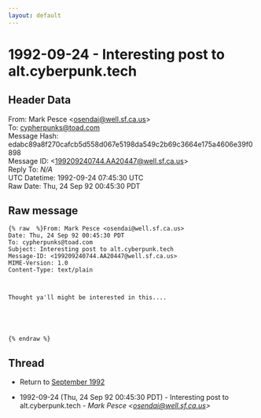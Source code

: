 ```yaml
---
layout: default
---
```


# 1992-09-24 - Interesting post to alt.cyberpunk.tech

## Header Data

From: Mark Pesce \<osendai@well.sf.ca.us\><br>
To: cypherpunks@toad.com<br>
Message Hash: edabc89a8f270cafcb5d558d067e5198da549c2b69c3664e175a4606e39f0898<br>
Message ID: \<199209240744.AA20447@well.sf.ca.us\><br>
Reply To: _N/A_<br>
UTC Datetime: 1992-09-24 07:45:30 UTC<br>
Raw Date: Thu, 24 Sep 92 00:45:30 PDT<br>

## Raw message

```
{% raw  %}From: Mark Pesce <osendai@well.sf.ca.us>
Date: Thu, 24 Sep 92 00:45:30 PDT
To: cypherpunks@toad.com
Subject: Interesting post to alt.cyberpunk.tech
Message-ID: <199209240744.AA20447@well.sf.ca.us>
MIME-Version: 1.0
Content-Type: text/plain



Thought ya'll might be interested in this....





{% endraw %}
```

## Thread

+ Return to [September 1992](/years/1992/09)

+ 1992-09-24 (Thu, 24 Sep 92 00:45:30 PDT) - Interesting post to alt.cyberpunk.tech - _Mark Pesce \<osendai@well.sf.ca.us\>_

